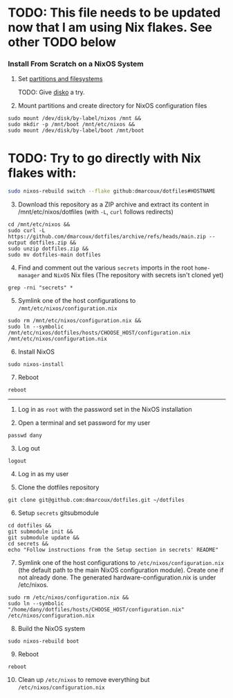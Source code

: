 # TODO: This file needs to be updated now that I am using Nix flakes. See other TODO below

### Install From Scratch on a NixOS System

1. Set [partitions and filesystems](https://nixos.org/nixos/manual/index.html#sec-installation-partitioning)

   TODO: Give [disko](https://github.com/nix-community/disko) a try.

2. Mount partitions and create directory for NixOS configuration files

```
sudo mount /dev/disk/by-label/nixos /mnt &&
sudo mkdir -p /mnt/boot /mnt/etc/nixos &&
sudo mount /dev/disk/by-label/boot /mnt/boot
```

# TODO: Try to go directly with Nix flakes with:

```bash
sudo nixos-rebuild switch --flake github:dmarcoux/dotfiles#HOSTNAME
```

3. Download this repository as a ZIP archive and extract its content in /mnt/etc/nixos/dotfiles
   (with `-L`, `curl` follows redirects)

```
cd /mnt/etc/nixos &&
sudo curl -L https://github.com/dmarcoux/dotfiles/archive/refs/heads/main.zip --output dotfiles.zip &&
sudo unzip dotfiles.zip &&
sudo mv dotfiles-main dotfiles
```

4. Find and comment out the various `secrets` imports in the root `home-manager` and `NixOS` Nix files
(The repository with secrets isn't cloned yet)

```
grep -rni "secrets" *
```

5. Symlink one of the host configurations to `/mnt/etc/nixos/configuration.nix`

```
sudo rm /mnt/etc/nixos/configuration.nix &&
sudo ln --symbolic /mnt/etc/nixos/dotfiles/hosts/CHOOSE_HOST/configuration.nix /mnt/etc/nixos/configuration.nix
```

6. Install NixOS

```
sudo nixos-install
```

7. Reboot

```
reboot
```

-----

1. Log in as `root` with the password set in the NixOS installation

2. Open a terminal and set password for my user

```
passwd dany
```

3. Log out

```
logout
```

4. Log in as my user

5. Clone the dotfiles repository

```
git clone git@github.com:dmarcoux/dotfiles.git ~/dotfiles
```

6. Setup `secrets` gitsubmodule

```
cd dotfiles &&
git submodule init &&
git submodule update &&
cd secrets &&
echo "Follow instructions from the Setup section in secrets' README"
```

7. Symlink one of the host configurations to `/etc/nixos/configuration.nix` (the
default path to the main NixOS configuration module). Create one if not already
done. The generated hardware-configuration.nix is under /etc/nixos.

```
sudo rm /etc/nixos/configuration.nix &&
sudo ln --symbolic "/home/dany/dotfiles/hosts/CHOOSE_HOST/configuration.nix" /etc/nixos/configuration.nix
```

8. Build the NixOS system

```
sudo nixos-rebuild boot
```

9. Reboot

```
reboot
```

10. Clean up `/etc/nixos` to remove everything but `/etc/nixos/configuration.nix`
